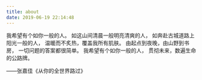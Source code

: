```yaml
---
title: about
date: 2019-06-19 22:14:48
---
```


<!-- 我是个俗气至顶的人，
见山是山，见海是海，见花便是花。
唯独见了你，
云海开始翻涌，江潮开始澎湃，
昆虫的小触须挠着全世界的痒。
你无需开口，我和天地万物便通通奔向你。 -->

我希望有个如你一般的人。
如这山间清晨一般明亮清爽的人，
如奔赴古城道路上阳光一般的人，
温暖而不炙热，覆盖我所有肌肤。
由起点到夜晚，由山野到书房，
一切问题的答案都很简单。
我希望有个如你一般的人，
贯彻未来，数遍生命的公路牌。

——张嘉佳《从你的全世界路过》
